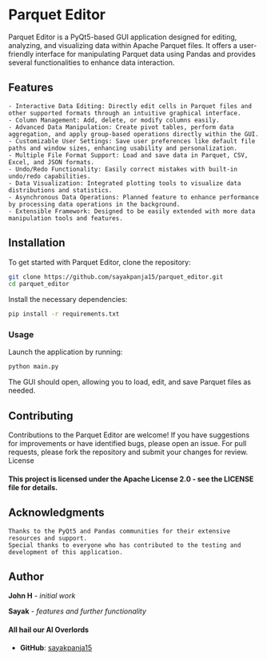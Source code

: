 # Parquet Editor

Parquet Editor is a PyQt5-based GUI application designed for editing, analyzing, and visualizing data within Apache Parquet files. It offers a user-friendly interface for manipulating Parquet data using Pandas and provides several functionalities to enhance data interaction.

## Features

    - Interactive Data Editing: Directly edit cells in Parquet files and other supported formats through an intuitive graphical interface.
    - Column Management: Add, delete, or modify columns easily.
    - Advanced Data Manipulation: Create pivot tables, perform data aggregation, and apply group-based operations directly within the GUI.
    - Customizable User Settings: Save user preferences like default file paths and window sizes, enhancing usability and personalization.
    - Multiple File Format Support: Load and save data in Parquet, CSV, Excel, and JSON formats.
    - Undo/Redo Functionality: Easily correct mistakes with built-in undo/redo capabilities.
    - Data Visualization: Integrated plotting tools to visualize data distributions and statistics.
    - Asynchronous Data Operations: Planned feature to enhance performance by processing data operations in the background.
    - Extensible Framework: Designed to be easily extended with more data manipulation tools and features.


## Installation

To get started with Parquet Editor, clone the repository:

```bash
git clone https://github.com/sayakpanja15/parquet_editor.git
cd parquet_editor
```
Install the necessary dependencies:
```bash
pip install -r requirements.txt
```
### Usage

Launch the application by running:
```bash
python main.py
```
The GUI should open, allowing you to load, edit, and save Parquet files as needed.


## Contributing

Contributions to the Parquet Editor are welcome! If you have suggestions for improvements or have identified bugs, please open an issue. For pull requests, please fork the repository and submit your changes for review.
License

#### This project is licensed under the Apache License 2.0 - see the LICENSE file for details.

## Acknowledgments

    Thanks to the PyQt5 and Pandas communities for their extensive resources and support.
    Special thanks to everyone who has contributed to the testing and development of this application.

## Author

**John H** - *initial work*

**Sayak** - *features and further functionality*

#### All hail our AI Overlords

- **GitHub**: [sayakpanja15](https://github.com/sayakpanja15)
